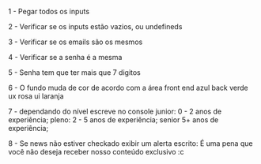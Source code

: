 1 - Pegar todos os inputs

2 -  Verificar se os inputs estão vazios, ou undefineds

3 - Verificar se os emails são os mesmos

4 - Verificar se a senha é a mesma

5 - Senha tem que ter mais que 7 digitos

6 - O fundo muda de cor de acordo com a área
    front end azul
    back verde
    ux rosa
    ui laranja

7 - dependando do nível escreve no console
    junior: 0 - 2 anos de experiência;
    pleno: 2 - 5 anos de experiência;
    senior 5+ anos de experiência;

8 - Se news não estiver checkado exibir um alerta escrito: É uma pena que você não deseja receber nosso conteúdo exclusivo :c






